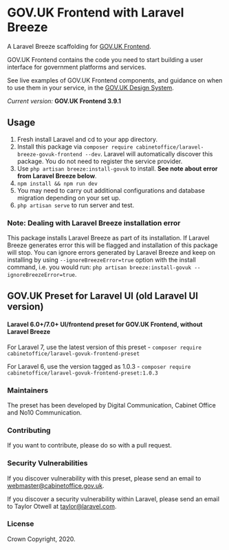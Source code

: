 # GOV.UK Frontend with Laravel Breeze

A Laravel Breeze scaffolding for [GOV.UK Frontend](https://github.com/alphagov/govuk-frontend).

GOV.UK Frontend contains the code you need to start building a user interface for government platforms and services.

See live examples of GOV.UK Frontend components, and guidance on when to use them in your service, in the [GOV.UK Design System](https://design-system.service.gov.uk/).


*Current version:* **GOV.UK Frontend 3.9.1**

## Usage

1. Fresh install Laravel and cd to your app directory.
2. Install this package via `composer require cabinetoffice/laravel-breeze-govuk-frontend --dev`. Laravel will automatically discover this package. You do not need to register the service provider.
3. Use `php artisan breeze:install-govuk` to install. **See note about error from Laravel Breeze below**.
4. `npm install && npm run dev`
5. You may need to carry out additional configurations and database migration depending on your set up.
6. `php artisan serve` to run server and test.

### Note: Dealing with Laravel Breeze installation error
This package installs Laravel Breeze as part of its installation. If Laravel Breeze generates error this will be flagged and installation of this package will stop.
You can ignore errors generated by Laravel Breeze and keep on installing by using `--ignoreBreezeError=true` option with the install command, i.e. you would run: `php artisan breeze:install-govuk --ignoreBreezeError=true`.

## GOV.UK Preset for Laravel UI (old Laravel UI version)

#### Laravel 6.0+/7.0+ UI/frontend preset for GOV.UK Frontend, without Laravel Breeze

For Laravel 7, use the latest version of this preset - `composer require cabinetoffice/laravel-govuk-frontend-preset`

For Laravel 6, use the version tagged as 1.0.3 - `composer require cabinetoffice/laravel-govuk-frontend-preset:1.0.3`

### Maintainers
The preset has been developed by Digital Communication, Cabinet Office and No10 Communication.

### Contributing
If you want to contribute, please do so with a pull request. 

### Security Vulnerabilities
If you discover vulnerability with this preset, please send an email to webmaster@cabinetoffice.gov.uk.

If you discover a security vulnerability within Laravel, please send an email to Taylor Otwell at taylor@laravel.com.

### License

Crown Copyright, 2020.
